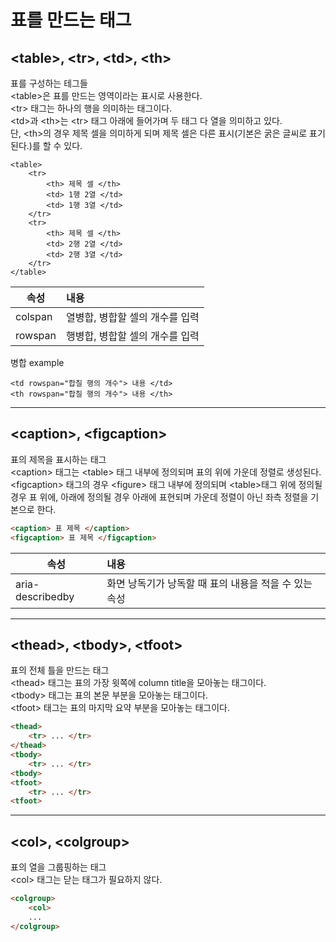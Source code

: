 # 표를 만드는 태그

## **&#60;table&#62;, &#60;tr&#62;, &#60;td&#62;, &#60;th&#62;**

표를 구성하는 테그들  
&#60;table&#62;은 표를 만드는 영역이라는 표시로 사용한다.  
&#60;tr&#62; 태그는 하나의 행을 의미하는 태그이다.  
&#60;td&#62;과 &#60;th&#62;는 &#60;tr&#62; 태그 아래에 들어가며 두 태그 다 열을 의미하고 있다.  
단, &#60;th&#62;의 경우 제목 셀을 의미하게 되며 제목 셀은 다른 표시(기본은 굵은 글씨로 표기된다.)를 할 수 있다.  

```HTML5
<table>
    <tr>
        <th> 제목 셀 </th>
        <td> 1행 2열 </td>
        <td> 1행 3열 </td>
    </tr>
    <tr>
        <th> 제목 셀 </th>
        <td> 2행 2열 </td>
        <td> 2행 3열 </td>
    </tr>
</table>
```

|속성|내용|
|---|:---|
|colspan|열병합, 병합할 셀의 개수를 입력|
|rowspan|행병합, 병합할 셀의 개수를 입력|

병합 example

```HTML5
<td rowspan="합칠 행의 개수"> 내용 </td>
<th rowspan="합칠 행의 개수"> 내용 </th>
```

---

## **&#60;caption&#62;, &#60;figcaption&#62;**

표의 제목을 표시하는 태그  
&#60;caption&#62; 태그는 &#60;table&#62; 태그 내부에 정의되며 표의 위에 가운데 정렬로 생성된다.  
&#60;figcaption&#62; 태그의 경우 &#60;figure&#62; 태그 내부에 정의되며 &#60;table&#62;태그 위에 정의될 경우 표 위에, 아래에 정의될 경우 아래에 표현되며 가운데 정렬이 아닌 좌측 정렬을 기본으로 한다.  

```HTML
<caption> 표 제목 </caption>
<figcaption> 표 제목 </figcaption>
```

|속성|내용|
|---|:---|
|aria-describedby|화면 낭독기가 낭독할 때 표의 내용을 적을 수 있는 속성|

---

## **&#60;thead&#62;, &#60;tbody&#62;, &#60;tfoot&#62;**

표의 전체 틀을 만드는 태그  
&#60;thead&#62; 태그는 표의 가장 윗쪽에 column title을 모아놓는 태그이다.  
&#60;tbody&#62; 태그는 표의 본문 부분을 모아놓는 태그이다.  
&#60;tfoot&#62; 태그는 표의 마지막 요약 부분을 모아놓는 태그이다.  

```HTML
<thead>
    <tr> ... </tr>
</thead>
<tbody>
    <tr> ... </tr>
<tbody>
<tfoot>
    <tr> ... </tr>
<tfoot>
```

---

## **&#60;col&#62;, &#60;colgroup&#62;**

표의 열을 그룹핑하는 태그  
&#60;col&#62; 태그는 닫는 태그가 필요하지 않다.

```HTML
<colgroup>
    <col>
    ...
</colgroup>
```